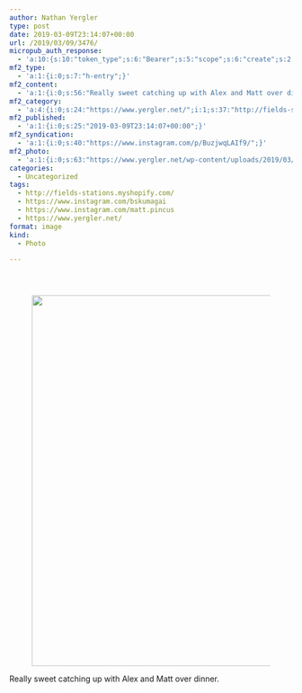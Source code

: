 ```yaml
---
author: Nathan Yergler
type: post
date: 2019-03-09T23:14:07+00:00
url: /2019/03/09/3476/
micropub_auth_response:
  - 'a:10:{s:10:"token_type";s:6:"Bearer";s:5:"scope";s:6:"create";s:2:"me";s:24:"https://www.yergler.net/";s:9:"issued_by";s:51:"https://www.yergler.net/wp-json/indieauth/1.0/token";s:9:"client_id";s:24:"https://ownyourgram.com/";s:11:"client_name";s:11:"OwnYourGram";s:11:"client_icon";s:35:"https://ownyourgram.com/favicon.ico";s:9:"issued_at";i:1548307572;s:4:"user";i:2;s:13:"last_accessed";i:1552180430;}'
mf2_type:
  - 'a:1:{i:0;s:7:"h-entry";}'
mf2_content:
  - 'a:1:{i:0;s:56:"Really sweet catching up with Alex and Matt over dinner.";}'
mf2_category:
  - 'a:4:{i:0;s:24:"https://www.yergler.net/";i:1;s:37:"http://fields-stations.myshopify.com/";i:2;s:37:"https://www.instagram.com/matt.pincus";i:3;s:35:"https://www.instagram.com/bskumagai";}'
mf2_published:
  - 'a:1:{i:0;s:25:"2019-03-09T23:14:07+00:00";}'
mf2_syndication:
  - 'a:1:{i:0;s:40:"https://www.instagram.com/p/BuzjwqLAIf9/";}'
mf2_photo:
  - 'a:1:{i:0;s:63:"https://www.yergler.net/wp-content/uploads/2019/03/igNFlVXa.jpg";}'
categories:
  - Uncategorized
tags:
  - http://fields-stations.myshopify.com/
  - https://www.instagram.com/bskumagai
  - https://www.instagram.com/matt.pincus
  - https://www.yergler.net/
format: image
kind:
  - Photo

---
```

<section class="response"> <header> </header> 

<div data-carousel-extra='{"blog_id":1,"permalink":"https:\/\/www.yergler.net\/2019\/03\/09\/3476\/"}' id='gallery-15' class='gallery galleryid-3476 gallery-columns-1 gallery-size-large'>
  <figure class='gallery-item'> 
  
  <div class='gallery-icon landscape'>
    <a href='https://www.yergler.net/wp-content/uploads/2019/03/igNFlVXa.jpg'><img width="660" height="660" src="https://www.yergler.net/wp-content/uploads/2019/03/igNFlVXa-1024x1024.jpg" class="attachment-large size-large u-photo" alt="" loading="lazy" srcset="https://www.yergler.net/wp-content/uploads/2019/03/igNFlVXa-1024x1024.jpg 1024w, https://www.yergler.net/wp-content/uploads/2019/03/igNFlVXa-150x150.jpg 150w, https://www.yergler.net/wp-content/uploads/2019/03/igNFlVXa-300x300.jpg 300w, https://www.yergler.net/wp-content/uploads/2019/03/igNFlVXa-768x767.jpg 768w, https://www.yergler.net/wp-content/uploads/2019/03/igNFlVXa-800x800.jpg 800w, https://www.yergler.net/wp-content/uploads/2019/03/igNFlVXa-50x50.jpg 50w, https://www.yergler.net/wp-content/uploads/2019/03/igNFlVXa.jpg 1080w" sizes="(max-width: 660px) 100vw, 660px" data-attachment-id="3477" data-permalink="https://www.yergler.net/2019/03/09/3476/ignflvxa/" data-orig-file="https://www.yergler.net/wp-content/uploads/2019/03/igNFlVXa.jpg" data-orig-size="1080,1079" data-comments-opened="0" data-image-meta="{&quot;aperture&quot;:&quot;0&quot;,&quot;credit&quot;:&quot;&quot;,&quot;camera&quot;:&quot;&quot;,&quot;caption&quot;:&quot;&quot;,&quot;created_timestamp&quot;:&quot;0&quot;,&quot;copyright&quot;:&quot;&quot;,&quot;focal_length&quot;:&quot;0&quot;,&quot;iso&quot;:&quot;0&quot;,&quot;shutter_speed&quot;:&quot;0&quot;,&quot;title&quot;:&quot;&quot;,&quot;orientation&quot;:&quot;0&quot;}" data-image-title="igNFlVXa" data-image-description="" data-image-caption="" data-medium-file="https://www.yergler.net/wp-content/uploads/2019/03/igNFlVXa-300x300.jpg" data-large-file="https://www.yergler.net/wp-content/uploads/2019/03/igNFlVXa-1024x1024.jpg" /></a>
  </div></figure>
</div></section> 

Really sweet catching up with Alex and Matt over dinner.